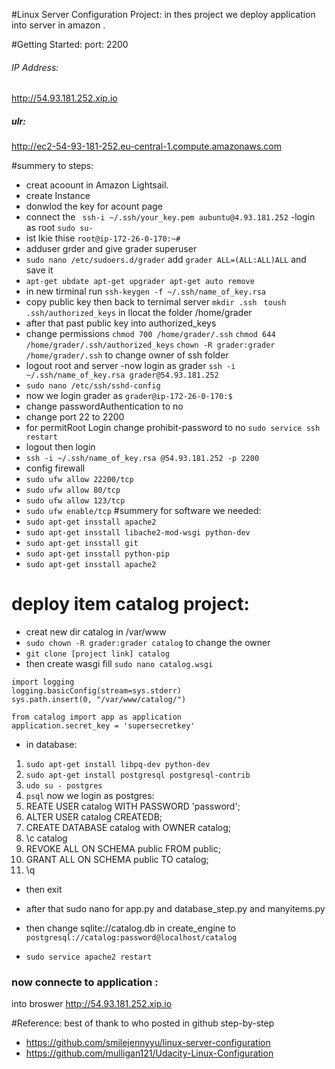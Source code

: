 #Linux Server Configuration Project:
in thes project we deploy application into server in amazon .


#Getting Started:
 port:
 2200
###### IP Address:
http://54.93.181.252.xip.io
##### ulr:
http://ec2-54-93-181-252.eu-central-1.compute.amazonaws.com

#summery to steps:
- creat acoount in Amazon Lightsail.
- create Instance
- donwlod the key for acount page
- connect the ```
ssh-i ~/.ssh/your_key.pem aubuntu@4.93.181.252```
-login as root `` sudo su- ``
- ist lkie thise ``root@ip-172-26-0-170:~#``
- adduser grder and give grader superuser
- ``sudo nano /etc/sudoers.d/grader`` add ``grader ALL=(ALL:ALL)ALL`` and save it 
- ``apt-get ubdate
apt-get upgrader
apt-get auto remove``
- in new tirminal run ``ssh-keygen -f ~/.ssh/name_of_key.rsa``
- copy public key then back to ternimal server 
``mkdir .ssh
``
``toush .ssh/authorized_keys`` in  llocat the folder /home/grader
- after that past public key into authorized_keys
- change permissions
``chmod 700 /home/grader/.ssh``
``chmod 644 /home/grader/.ssh/authorized_keys``
``chown -R grader:grader /home/grader/.ssh`` to change owner of ssh folder
- logout root and server 
-now login as grader
``ssh -i ~/.ssh/name_of_key.rsa grader@54.93.181.252``
- ``sudo nano /etc/ssh/sshd-config``
- now we login grader as ``grader@ip-172-26-0-170:$``
- change passwordAuthentication to no 
- change port 22 to 2200
- for permitRoot Login change prohibit-password to no 
``sudo service ssh restart``
- logout then login 
- ``ssh -i ~/.ssh/name_of_key.rsa @54.93.181.252 -p 2200``
- config firewall 
- ``sudo ufw allow 22200/tcp``
- ``sudo ufw allow 80/tcp``
- ``sudo ufw allow 123/tcp``
- ``sudo ufw enable/tcp``
#summery for software we needed:
- ``sudo apt-get insstall apache2``
- ``sudo apt-get insstall libache2-mod-wsgi python-dev``
- ``sudo apt-get insstall git``
- ``sudo apt-get insstall python-pip``
- ``sudo apt-get insstall apache2``
# deploy item catalog project:
- creat new dir catalog in /var/www
- ``sudo chown -R grader:grader catalog`` to change the owner
- ``git clone [project link] catalog``
- then create wasgi fill ``sudo nano catalog.wsgi``

````import sys
import logging
logging.basicConfig(stream=sys.stderr)
sys.path.insert(0, "/var/www/catalog/")

from catalog import app as application
application.secret_key = 'supersecretkey'
````

- in database:
 1. ``sudo apt-get install libpq-dev python-dev``
 2. ``sudo apt-get install postgresql postgresql-contrib``
 3. ``udo su - postgres``
 4. ``psql``
 now we login as postgres:
 5. REATE USER catalog WITH PASSWORD 'password';
 6.  ALTER USER catalog CREATEDB;
 7. CREATE DATABASE catalog with OWNER catalog;
 8. \c catalog
 9. REVOKE ALL ON SCHEMA public FROM public;
 10. GRANT ALL ON SCHEMA public TO catalog;
 11. \q
  - then exit
  - after that sudo nano for app.py and database_step.py and manyitems.py
 
 - then change sqlite://catalog.db in create_engine to ``postgresql://catalog:password@localhost/catalog``
 
 - ``sudo service apache2 restart``
 
 ### now connecte to application :
 into broswer http://54.93.181.252.xip.io
 
 #Reference:
best of thank to who posted in github step-by-step
 
 - https://github.com/smilejennyyu/linux-server-configuration
 - https://github.com/mulligan121/Udacity-Linux-Configuration
